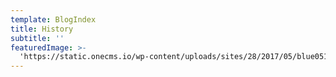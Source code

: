 ```yaml
---
template: BlogIndex
title: History
subtitle: ''
featuredImage: >-
  'https://static.onecms.io/wp-content/uploads/sites/28/2017/05/blue0517.jpg'
---
```


